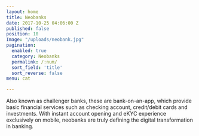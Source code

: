 ```yaml
---
layout: home
title: Neobanks
date: 2017-10-25 04:06:00 Z
published: false
position: 10
Image: "/uploads/neobank.jpg"
pagination: 
  enabled: true
  category: Neobanks
  permalink: /:num/
  sort_field: 'title'
  sort_reverse: false
menu: cat

---
```


Also known as challenger banks, these are bank-on-an-app, which provide basic financial services such as checking account, credit/debit cards and investments. With instant account opening and eKYC experience exclusively on mobile, neobanks are truly defining the digital transformation in banking.